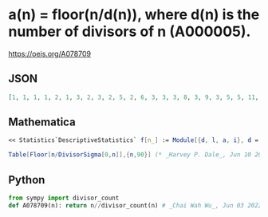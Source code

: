 # a\(n\) \= floor\(n/d\(n\)\), where d\(n\) is the number of divisors of n \(A000005\)\.
https://oeis.org/A078709
## JSON
```JSON
[1, 1, 1, 1, 2, 1, 3, 2, 3, 2, 5, 2, 6, 3, 3, 3, 8, 3, 9, 3, 5, 5, 11, 3, 8, 6, 6, 4, 14, 3, 15, 5, 8, 8, 8, 4, 18, 9, 9, 5, 20, 5, 21, 7, 7, 11, 23, 4, 16, 8, 12, 8, 26, 6, 13, 7, 14, 14, 29, 5, 30, 15, 10, 9, 16, 8, 33, 11, 17, 8, 35, 6, 36, 18, 12, 12, 19, 9, 39, 8, 16, 20, 41, 7, 21, 21, 21, 11]
```
## Mathematica
```Mathematica
<< Statistics`DescriptiveStatistics` f[n_] := Module[{d, l, a, i}, d = Divisors[n]; l = Length[d]; a = {1}; For[i = 1, i <= l - 1, i++, a = Append[a, d[[i + 1]] - d[[i]]]]; a]; Table[Floor[Mean[f[i]]], {i, 1, 100}]
```
```Mathematica
Table[Floor[n/DivisorSigma[0,n]],{n,90}] (* _Harvey P. Dale_, Jun 10 2016 *)
```
## Python
```Python
from sympy import divisor_count
def A078709(n): return n//divisor_count(n) # _Chai Wah Wu_, Jun 03 2022
```
